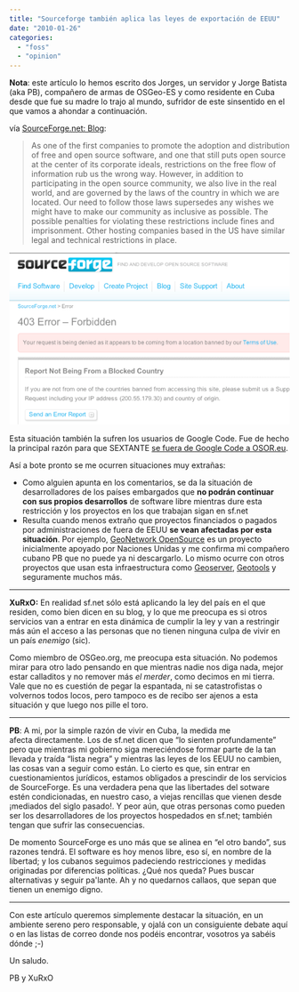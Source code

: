 ```yaml
---
title: "Sourceforge también aplica las leyes de exportación de EEUU"
date: "2010-01-26"
categories: 
  - "foss"
  - "opinion"
---
```


**Nota**: este artículo lo hemos escrito dos Jorges, un servidor y Jorge Batista (aka PB), compañero de armas de OSGeo-ES y como residente en Cuba desde que fue su madre lo trajo al mundo, sufridor de este sinsentido en el que vamos a ahondar a continuación.

vía [SourceForge.net: Blog](http://sourceforge.net/blog/clarifying-sourceforgenets-denial-of-site-access-for-certain-persons-in-accordance-with-us-law/):

> As one of the first companies to promote the adoption and distribution of free and open source software, and one that still puts open source at the center of its corporate ideals, restrictions on the free flow of information rub us the wrong way. However, in addition to participating in the open source community, we also live in the real world, and are governed by the laws of the country in which we are located. Our need to follow those laws supersedes any wishes we might have to make our community as inclusive as possible. The possible penalties for violating these restrictions include fines and imprisonment. Other hosting companies based in the US have similar legal and technical restrictions in place.

[![](images/forbidden.png "forbidden")](http://geomaticblog.files.wordpress.com/2010/01/forbidden.png)

Esta situación también la sufren los usuarios de Google Code. Fue de hecho la principal razón para que SEXTANTE [se fuera de Google Code a OSOR.eu](http://listserv.gva.es/pipermail/gvsig_usuarios/2008-May/004954.html).

Así a bote pronto se me ocurren situaciones muy extrañas:

- Como alguien apunta en los comentarios, se da la situación de desarrolladores de los países embargados que **no podrán continuar con sus propios desarrollos** de software libre mientras dure esta restricción y los proyectos en los que trabajan sigan en sf.net
- Resulta cuando menos extraño que proyectos financiados o pagados por administraciones de fuera de EEUU **se vean afectadas por esta situación**. Por ejemplo, [GeoNetwork OpenSource](http://sourceforge.net/projects/geonetwork/) es un proyecto inicialmente apoyado por Naciones Unidas y me confirma mi compañero cubano PB que no puede ya ni descargarlo. Lo mismo ocurre con otros proyectos que usan esta infraestructura como [Geoserver](http://sourceforge.net/projects/geoserver/), [Geotools](http://sourceforge.net/projects/geotools/) y seguramente muchos más.

* * *

**XuRxO:** En realidad sf.net sólo está aplicando la ley del país en el que residen, como bien dicen en su blog, y lo que me preocupa es si otros servicios van a entrar en esta dinámica de cumplir la ley y van a restringir más aún el acceso a las personas que no tienen ninguna culpa de vivir en un país _enemigo_ (sic).

Como miembro de OSGeo.org, me preocupa esta situación. No podemos mirar para otro lado pensando en que mientras nadie nos diga nada, mejor estar calladitos y no remover más _el merder_, como decimos en mi tierra. Vale que no es cuestión de pegar la espantada, ni se catastrofistas o volvernos todos locos, pero tampoco es de recibo ser ajenos a esta situación y que luego nos pille el toro.

* * *

**PB**: A mi, por la simple razón de vivir en Cuba, la medida me afecta directamente. Los de sf.net dicen que “lo sienten profundamente” pero que mientras mi gobierno siga mereciéndose formar parte de la tan llevada y traída “lista negra” y mientras las leyes de los EEUU no cambien, las cosas van a seguir como están. Lo cierto es que, sin entrar en cuestionamientos jurídicos, estamos obligados a prescindir de los servicios de SourceForge. Es una verdadera pena que las libertades del sotware estén condicionadas, en nuestro caso, a viejas rencillas que vienen desde ¡mediados del siglo pasado!. Y peor aún, que otras personas como pueden ser los desarrolladores de los proyectos hospedados en sf.net; también tengan que sufrir las consecuencias.

De momento SourceForge es uno más que se alinea en “el otro bando”, sus razones tendrá. El software es hoy menos libre, eso sí, en nombre de la libertad; y los cubanos seguimos padeciendo restricciones y medidas originadas por diferencias políticas. ¿Qué nos queda? Pues buscar alternativas y seguir pa'lante. Ah y no quedarnos callaos, que sepan que tienen un enemigo digno.

* * *

Con este artículo queremos simplemente destacar la situación, en un ambiente sereno pero responsable, y ojalá con un consiguiente debate aquí o en las listas de correo donde nos podéis encontrar, vosotros ya sabéis dónde ;-)

Un saludo.

PB y XuRxO
